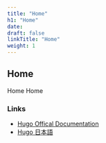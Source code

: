 ```yaml
---
title: "Home"
h1: "Home"
date: 
draft: false
linkTitle: "Home"
weight: 1
---
```


## Home
Home Home  

### Links
- [Hugo Offical Documentation][HugoOfficalDoc]
- [Hugo 日本語][HugoJaDoc]


[HugoOfficalDoc]: https://gohugo.io/documentation/
[HugoJADoc]: https://note.yuuniworks.com/study/hugo.html
